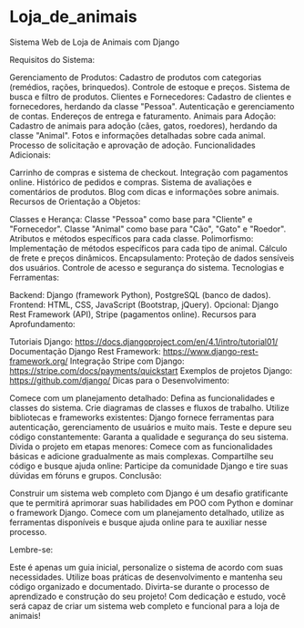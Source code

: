 # Loja_de_animais
 Sistema Web de Loja de Animais com Django

Requisitos do Sistema:

Gerenciamento de Produtos:
Cadastro de produtos com categorias (remédios, rações, brinquedos).
Controle de estoque e preços.
Sistema de busca e filtro de produtos.
Clientes e Fornecedores:
Cadastro de clientes e fornecedores, herdando da classe "Pessoa".
Autenticação e gerenciamento de contas.
Endereços de entrega e faturamento.
Animais para Adoção:
Cadastro de animais para adoção (cães, gatos, roedores), herdando da classe "Animal".
Fotos e informações detalhadas sobre cada animal.
Processo de solicitação e aprovação de adoção.
Funcionalidades Adicionais:

Carrinho de compras e sistema de checkout.
Integração com pagamentos online.
Histórico de pedidos e compras.
Sistema de avaliações e comentários de produtos.
Blog com dicas e informações sobre animais.
Recursos de Orientação a Objetos:

Classes e Herança:
Classe "Pessoa" como base para "Cliente" e "Fornecedor".
Classe "Animal" como base para "Cão", "Gato" e "Roedor".
Atributos e métodos específicos para cada classe.
Polimorfismo:
Implementação de métodos específicos para cada tipo de animal.
Cálculo de frete e preços dinâmicos.
Encapsulamento:
Proteção de dados sensíveis dos usuários.
Controle de acesso e segurança do sistema.
Tecnologias e Ferramentas:

Backend: Django (framework Python), PostgreSQL (banco de dados).
Frontend: HTML, CSS, JavaScript (Bootstrap, jQuery).
Opcional: Django Rest Framework (API), Stripe (pagamentos online).
Recursos para Aprofundamento:

Tutoriais Django: https://docs.djangoproject.com/en/4.1/intro/tutorial01/
Documentação Django Rest Framework: https://www.django-rest-framework.org/
Integração Stripe com Django: https://stripe.com/docs/payments/quickstart
Exemplos de projetos Django: https://github.com/django/
Dicas para o Desenvolvimento:

Comece com um planejamento detalhado:
Defina as funcionalidades e classes do sistema.
Crie diagramas de classes e fluxos de trabalho.
Utilize bibliotecas e frameworks existentes:
Django fornece ferramentas para autenticação, gerenciamento de usuários e muito mais.
Teste e depure seu código constantemente:
Garanta a qualidade e segurança do seu sistema.
Divida o projeto em etapas menores:
Comece com as funcionalidades básicas e adicione gradualmente as mais complexas.
Compartilhe seu código e busque ajuda online:
Participe da comunidade Django e tire suas dúvidas em fóruns e grupos.
Conclusão:

Construir um sistema web completo com Django é um desafio gratificante que te permitirá aprimorar suas habilidades em POO com Python e dominar o framework Django. Comece com um planejamento detalhado, utilize as ferramentas disponíveis e busque ajuda online para te auxiliar nesse processo.

Lembre-se:

Este é apenas um guia inicial, personalize o sistema de acordo com suas necessidades.
Utilize boas práticas de desenvolvimento e mantenha seu código organizado e documentado.
Divirta-se durante o processo de aprendizado e construção do seu projeto!
Com dedicação e estudo, você será capaz de criar um sistema web completo e funcional para a loja de animais!
